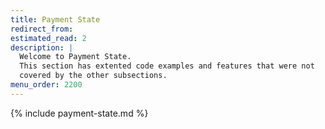 ```yaml
---
title: Payment State
redirect_from:
estimated_read: 2
description: |
  Welcome to Payment State.
  This section has extented code examples and features that were not
  covered by the other subsections.
menu_order: 2200
---
```


{% include payment-state.md %}